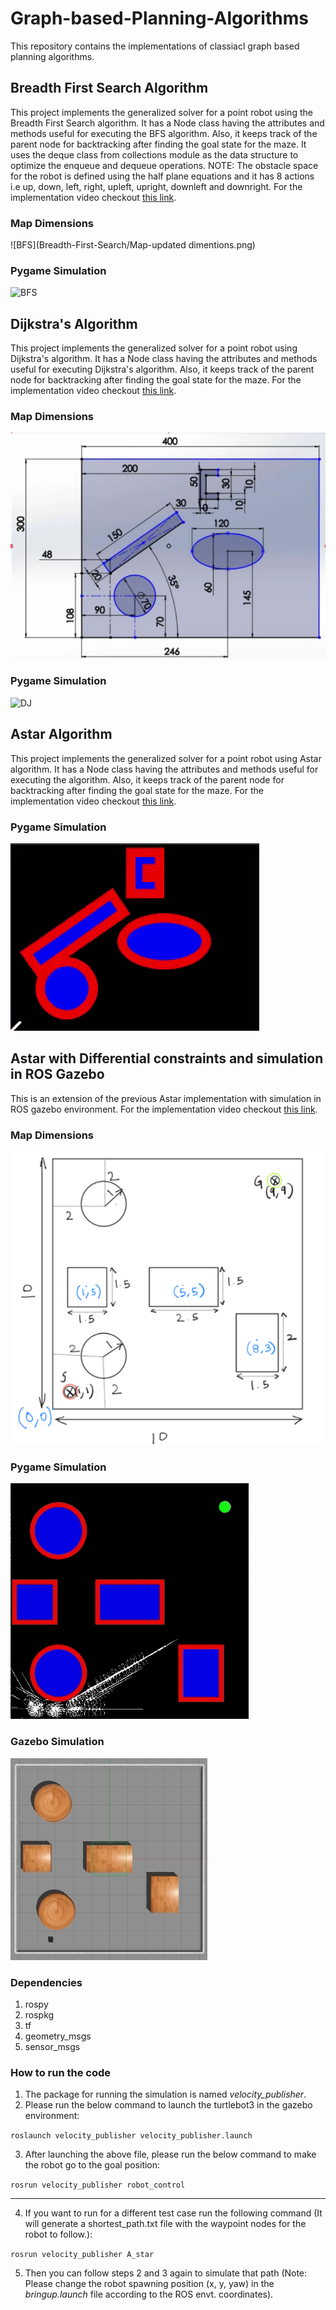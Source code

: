 # Graph-based-Planning-Algorithms
This repository contains the implementations of classiacl graph based planning algorithms.

## Breadth First Search Algorithm
This project implements the generalized solver for a point robot using the Breadth
First Search algorithm. It has a Node class having the attributes and methods useful
for executing the BFS algorithm. Also, it keeps track of the parent node for
backtracking after finding the goal state for the maze. It uses the deque class from
collections module as the data structure to optimize the enqueue and dequeue
operations. NOTE: The obstacle space for the robot is defined using the half
plane equations and it has 8 actions i.e up, down, left, right, upleft, upright,
downleft and downright. For the implementation video checkout [this link](https://drive.google.com/file/d/1KIGiUc6lRY8RuYK_3aIm1XiIpMVz_Fxm/view?usp=sharing).

### Map Dimensions
![BFS](Breadth-First-Search/Map-updated dimentions.png)
 
### Pygame Simulation 
![BFS](Breadth-First-Search/bfs.gif)


## Dijkstra's Algorithm
This project implements the generalized solver for a point robot using Dijkstra's
algorithm. It has a Node class having the attributes and methods useful for executing
Dijkstra's algorithm. Also, it keeps track of the parent node for backtracking after
finding the goal state for the maze. For the implementation video checkout [this link](https://drive.google.com/file/d/1rKrIdbSIvRrdPHk6g9vpPVPmPgG8I2FC/view?usp=sharing).

### Map Dimensions
![DJ](Astar/map.png)
 
### Pygame Simulation 
![DJ](Graph-based-Planning-Algorithms/Dijkstra's-Search/dj.gif)


## Astar Algorithm 
This project implements the generalized solver for a point robot using Astar  
algorithm. It has a Node class having the attributes and methods useful for executing
the algorithm. Also, it keeps track of the parent node for backtracking after
finding the goal state for the maze. For the implementation video checkout [this link](https://drive.google.com/file/d/1Y1BaySj0dLIgrCS5CBwUw2dQXM_F6MRK/view?usp=sharing).

 
### Pygame Simulation 
![Astar](Astar/Astar.gif)


## Astar with Differential constraints and simulation in ROS Gazebo
This is an extension of the previous Astar implementation with simulation in ROS gazebo environment. For the implementation video checkout [this link](https://drive.google.com/file/d/1Raet7Rv4Xu6kGkfY20fyEApm3RU-xcgq/view?usp=sharing).

### Map Dimensions
![DJ](Astar_implemenatation_in_ROS/map.png)

### Pygame Simulation 
![Astar](Astar_implemenatation_in_ROS/astar.gif)

### Gazebo Simulation 
![Astar in ros](Astar_implemenatation_in_ROS/ros1.gif)


### Dependencies
1) rospy
2) rospkg
3) tf
4) geometry_msgs
5) sensor_msgs


### How to run the code 
1) The package for running the simulation is named *velocity_publisher*.
2) Please run the below command to launch the turtlebot3 in the gazebo
environment:

```roslaunch velocity_publisher velocity_publisher.launch```

3) After launching the above file, please run the below command to make the
robot go to the goal position:

```rosrun velocity_publisher robot_control```

__________________________________________________________________________

4) If you want to run for a different test case run the following command (It will generate a shortest_path.txt file with the waypoint nodes for the robot
to follow.):

```rosrun velocity_publisher A_star```

5) Then you can follow steps 2 and 3 again to simulate that path (Note: Please
change the robot spawning position (x, y, yaw) in the *bringup.launch* file
according to the ROS envt. coordinates).








